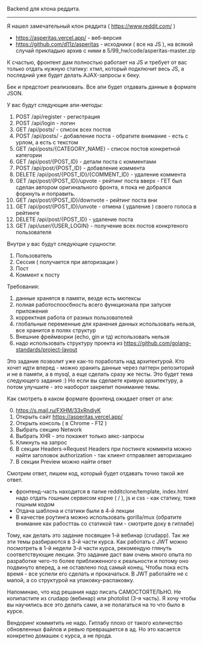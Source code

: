 Backend для клона реддита.

-----

Я нашел замечательный клон реддита ( https://www.reddit.com/ )

* https://asperitas.vercel.app/ - веб-версия
* https://github.com/d11z/asperitas - исходники ( все на JS ), на всякий случай прикладыю архив с ними в 5/99_hw/code/asperitas-master.zip

К счастью, фронтент дам полностью работает на JS и требует от вас только отдать нужную статику: хтмл, который подключит весь JS, а последний уже будет делать AJAX-запросы к беку.

Бек и предстоит реализовать. Все апи будет отдавать данные в формате JSON.

У вас будут следующие апи-методы:

1) POST /api/register - регистрация
2) POST /api/login - логин
3) GET /api/posts/ - список всех постов
4) POST /api/posts/ - добавление поста - обратите внимание - есть с урлом, а есть с текстом
5) GET /api/posts/{CATEGORY_NAME} - список постов конкретной категории
6) GET /api/post/{POST_ID} - детали поста с комментами
7) POST /api/post/{POST_ID} - добавление коммента
8) DELETE /api/post/{POST_ID}/{COMMENT_ID} - удаление коммента
9) GET /api/post/{POST_ID}/upvote - рейтинг поста вверх - ГЕТ был сделан автором оригинального фронта, я пока не добрался форкнуть и поправить.
10) GET /api/post/{POST_ID}/downvote - рейтинг поста вни
11) GET /api/post/{POST_ID}/unvote - отмена ( удаление ) своего голоса в рейтинге
12) DELETE /api/post/{POST_ID} - удаление поста
13) GET /api/user/{USER_LOGIN} - получение всех постов конкртеного пользователя

Внутри у вас будут следующие сущности:

1) Пользователь
2) Сессия ( получается при авторизации )
3) Пост
4) Коммент к посту

Требования:
1) данные хранятся в памяти, везде есть мютексы
2) полная работоспоосбность всего функционала при запуске приложения
3) корректная работа от разных пользователей
4) глобальные переменные для хранения данных использовать нельзя, все хранится в полях структур
5) Внешние фреймворки (echo, gin и тд) использовать нельзя
6) надо использовать структуру проекта из https://github.com/golang-standards/project-layout

Это задание позволит уже как-то поработать над архитектурой.
Кто хочет идти вперед - можно хранить данные через паттерн репозиторий и не в памяти, а в mysql, а еще сделать сразу же тесты. Это будет тема следующего задания :) Но если вы сделаете кривую архитектуру, а потом улучшите - это наоборот закрепит понимание темы.

Как смотреть в каком формате фронтенд ожидает ответ от апи:

0) https://s.mail.ru/FXHM/33xRndiyK
1) Открыть сайт https://asperitas.vercel.app/
2) Открыть консоль ( в Chrome - F12 )
3) Выбрать секцию Network
4) Выбрать XHR - это покажет только аякс-запросы
5) Кликнуть на запрос
6) В секции Headers->Request Headers при постинге коммента можно найти заголовок authorization - так клиент отправляет авторизацию
7) В секции Preview можно найти ответ

Смотрим ответ, пишем код, который будет отдавать точно такой же ответ.

* фронтенд-часть находится в папке redditclone/template, index.html надо отдать гошным сервисом корне ( / ), js и css - как статику, тоже гошным кодом
* Отдача шаблона и статики были в 4-й лекции
* В качестве роутинга можно использовать gorilla/mux (обратите внимание как рабосттаь со статикой там - смотрите доку в гитлабе)

Тому, как делать это задание посвящен 1-й вебинар (crudapp). Так же эти темы разбираются в 3-й части курса. Как работать с JWT можно посмотреть в 1-й недели 3-й части курса, рекомендую глянуть соответствующие лекции. Это задание даст вам очень много опыта по разработке чего-то более приближенного к реальности и потому оно подвинуто вперед, а не оставлено под самый конец. Чтобы пока есть время - все успели его сделать и прокачаться. В JWT работайте не с мапой, а со структурой на упаковку-распаковку.

Напоминаю, что код решания надо писать САМОСТОЯТЕЛЬНО. Не копипастите из crudapp (вебинар) или photolist (3-я часть). Я хочу чтобы вы научились все это делать сами, а не полагаться на то что было в курсе.

Вендоринг коммитить не надо. Гитлабу плохо от такого количество обновленных файлов и ревью превращается в ад. Но это касается конкретно домашек с курса, а не прода.